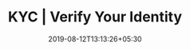 ---
title: "KYC | Verify Your Identity"
date: 2019-08-12T13:13:26+05:30
type: "credit-report/resume/proprietorship"
layout: "kyc-verify-identity"

currentinfo: 'completed'
currentpayment: 'completed'
currentkyc: 'incomplete'
currentreport: ''

verifyIdentity: true
loggedin: true
progressBar: true
---